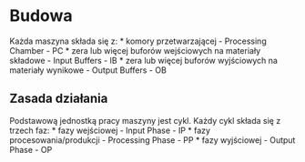 # Budowa

Każda maszyna składa się z:
	* komory przetwarzającej - Processing Chamber - PC
	* zera lub więcej buforów wejściowych na materiały składowe - Input Buffers - IB
	* zera lub więcej buforów wyjściowych na materiały wynikowe - Output Buffers - OB

## Zasada działania

Podstawową jednostką pracy maszyny jest cykl.
Każdy cykl składa się z trzech faz:
	* fazy wejściowej - Input Phase - IP
	* fazy procesowania/produkcji - Processing Phase - PP
	* fazy wyjściowej - Output Phase - OP
